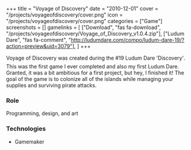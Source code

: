 +++
title = "Voyage of Discovery"
date = "2010-12-01"
cover = "/projects/voyageofdiscovery/cover.png"
icon = "/projects/voyageofdiscovery/cover.png"
categories = ["Game"]
screenshots = []
gamelinks = [
    ["Download", "fas fa-download", "/projects/voyageofdiscovery/Voyage_of_Discovery_v1.0.4.zip"],
    ["Ludum Dare", "fas fa-comment", "http://ludumdare.com/compo/ludum-dare-19/?action=preview&uid=3079"],
]
+++

Voyage of Discovery was created during the #19 Ludum Dare 'Discovery'. This was the first game I ever completed and also my first Ludum Dare. Granted, it was a bit ambitious for a first project, but hey, I finished it! The goal of the game is to colonize all of the islands while managing your supplies and surviving pirate attacks.

### Role
Programming, design, and art

### Technologies
* Gamemaker